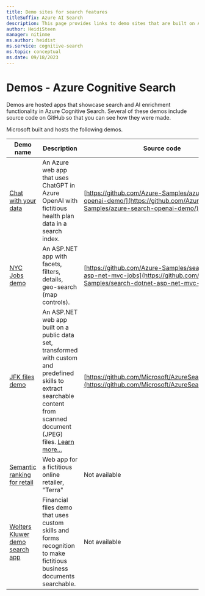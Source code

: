 ```yaml
---
title: Demo sites for search features
titleSuffix: Azure AI Search
description: This page provides links to demo sites that are built on Azure Cognitive Search. Try a web app to see how search performs.
author: HeidiSteen
manager: nitinme
ms.author: heidist
ms.service: cognitive-search
ms.topic: conceptual
ms.date: 09/18/2023
---
```


# Demos - Azure Cognitive Search

Demos are hosted apps that showcase search and AI enrichment functionality in Azure Cognitive Search. Several of these demos include source code on GitHub so that you can see how they were made.

Microsoft built and hosts the following demos.

| Demo name | Description | Source code |
|-----------|------------ |-------------|
| [Chat with your data](https://entgptsearch.azurewebsites.net/) | An Azure web app that uses ChatGPT in Azure OpenAI with fictitious health plan data in a search index. | [https://github.com/Azure-Samples/azure-search-openai-demo/](https://github.com/Azure-Samples/azure-search-openai-demo/)  |
| [NYC Jobs demo](https://azjobsdemo.azurewebsites.net/) | An ASP.NET app with facets, filters, details, geo-search (map controls). | [https://github.com/Azure-Samples/search-dotnet-asp-net-mvc-jobs](https://github.com/Azure-Samples/search-dotnet-asp-net-mvc-jobs) |
| [JFK files demo](https://jfk-demo-2019.azurewebsites.net/#/) | An ASP.NET web app built on a public data set, transformed with custom and predefined skills to extract searchable content from scanned document (JPEG) files. [Learn more...](https://www.microsoft.com/ai/ai-lab-jfk-files) | [https://github.com/Microsoft/AzureSearch_JFK_Files](https://github.com/Microsoft/AzureSearch_JFK_Files) |
| [Semantic ranking for retail](https://brave-meadow-0f59c9b1e.1.azurestaticapps.net/) | Web app for a fictitious online retailer, "Terra" | Not available |
| [Wolters Kluwer demo search app](https://wolterskluwereap.azurewebsites.net/) | Financial files demo that uses custom skills and forms recognition to make fictitious business documents searchable. | Not available |
